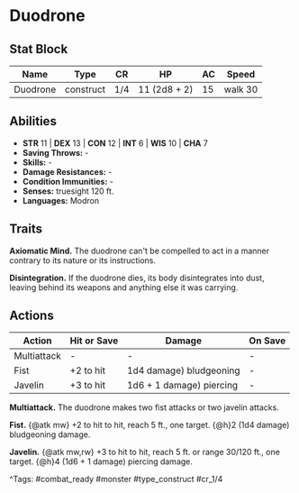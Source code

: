 # Duodrone

## Stat Block

| Name | Type | CR | HP | AC | Speed |
|------|------|----|----|----|-------|
| Duodrone | construct | 1/4 | 11 (2d8 + 2) | 15 | walk 30 |

## Abilities

- **STR** 11 | **DEX** 13 | **CON** 12 | **INT** 6 | **WIS** 10 | **CHA** 7
- **Saving Throws:** -  
- **Skills:** -  
- **Damage Resistances:** -  
- **Condition Immunities:** -  
- **Senses:** truesight 120 ft.  
- **Languages:** Modron

## Traits

**Axiomatic Mind.** The duodrone can't be compelled to act in a manner contrary to its nature or its instructions.

**Disintegration.** If the duodrone dies, its body disintegrates into dust, leaving behind its weapons and anything else it was carrying.


## Actions

| Action | Hit or Save | Damage | On Save |
|--------|--------------|--------|----------|
| Multiattack | - | - | - |
| Fist | +2 to hit | 1d4 damage) bludgeoning | - |
| Javelin | +3 to hit | 1d6 + 1 damage) piercing | - |

**Multiattack.** The duodrone makes two fist attacks or two javelin attacks.

**Fist.** {@atk mw} +2 to hit to hit, reach 5 ft., one target. {@h}2 (1d4 damage) bludgeoning damage.

**Javelin.** {@atk mw,rw} +3 to hit to hit, reach 5 ft. or range 30/120 ft., one target. {@h}4 (1d6 + 1 damage) piercing damage.


^Tags: #combat_ready #monster #type_construct #cr_1/4